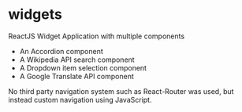 # widgets
ReactJS Widget Application with multiple components

* An Accordion component
* A Wikipedia API search component
* A Dropdown item selection component
* A Google Translate API component

No third party navigation system such as React-Router was used, but instead custom navigation using JavaScript. 
